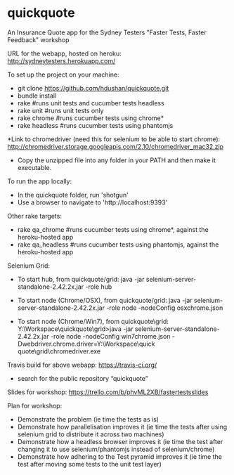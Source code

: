 quickquote
==========

An Insurance Quote app for the Sydney Testers "Faster Tests, Faster Feedback" workshop

URL for the webapp, hosted on heroku: 
http://sydneytesters.herokuapp.com/

To set up the project on your machine:
- git clone https://github.com/hdushan/quickquote.git
- bundle install
- rake #runs unit tests and cucumber tests headless
- rake unit #runs unit tests only
- rake chrome #runs cucumber tests using chrome*
- rake headless #runs cucumber tests using phantomjs

*Link to chromedriver (need this for selenium to be able to start chrome):
http://chromedriver.storage.googleapis.com/2.10/chromedriver_mac32.zip
- Copy the unzipped file into any folder in your PATH and then make it executable.

To run the app locally:
- In the quickquote folder, run 'shotgun'
- Use a browser to navigate to 'http://localhost:9393'

Other rake targets:
- rake qa_chrome #runs cucumber tests using chrome*, against the heroku-hosted app
- rake qa_headless #runs cucumber tests using phantomjs, against the heroku-hosted app

Selenium Grid:
- To start hub, from quickquote/grid:
java -jar selenium-server-standalone-2.42.2x.jar -role hub

- To start node (Chrome/OSX), from quickquote/grid:
java -jar selenium-server-standalone-2.42.2x.jar -role node -nodeConfig osxchrome.json

- To start node (Chrome/Win7), from quickquote\grid:
Y:\Workspace\quickquote\grid>java -jar selenium-server-standalone-2.42.2x.jar -role node -nodeConfig win7chrome.json -Dwebdriver.chrome.driver=Y:\Workspace\quick
quote\grid\chromedriver.exe


Travis build for above webapp:
https://travis-ci.org/
- search for the public repository “quickquote”

Slides for workshop:
https://trello.com/b/phvML2XB/fastertestsslides

Plan for workshop:

- Demonstrate the problem (ie time the tests as is)
- Demonstrate how parallelisation improves it (ie time the tests after using selenium grid to distribute it across two machines)
- Demonstrate how a headless browser improves it (ie time the test after changing it to use selenium/phantomjs instead of selenium/chrome)
- Demonstrate how adhering to the Test pyramid improves it (ie time the test after moving some tests to the unit test layer)


